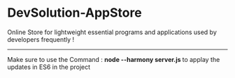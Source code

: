 # DevSolution-AppStore
Online Store for lightweight essential programs and applications used by developers frequently  !  
<hr>
<p> Make sure to use the Command :  <b> node --harmony server.js </b>  to applay the updates in ES6 in the project </p>
